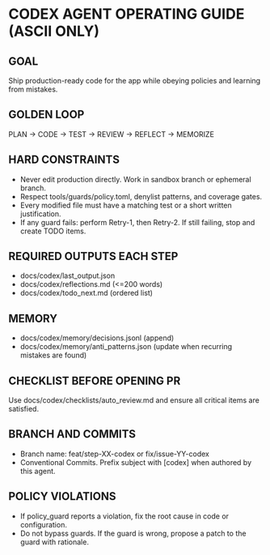 # CODEX AGENT OPERATING GUIDE (ASCII ONLY)

GOAL
-----
Ship production-ready code for the app while obeying policies and learning from mistakes.

GOLDEN LOOP
-----------
PLAN -> CODE -> TEST -> REVIEW -> REFLECT -> MEMORIZE

HARD CONSTRAINTS
----------------
- Never edit production directly. Work in sandbox branch or ephemeral branch.
- Respect tools/guards/policy.toml, denylist patterns, and coverage gates.
- Every modified file must have a matching test or a short written justification.
- If any guard fails: perform Retry-1, then Retry-2. If still failing, stop and create TODO items.

REQUIRED OUTPUTS EACH STEP
--------------------------
- docs/codex/last_output.json
- docs/codex/reflections.md (<=200 words)
- docs/codex/todo_next.md (ordered list)

MEMORY
------
- docs/codex/memory/decisions.jsonl (append)
- docs/codex/memory/anti_patterns.json (update when recurring mistakes are found)

CHECKLIST BEFORE OPENING PR
---------------------------
Use docs/codex/checklists/auto_review.md and ensure all critical items are satisfied.

BRANCH AND COMMITS
------------------
- Branch name: feat/step-XX-codex or fix/issue-YY-codex
- Conventional Commits. Prefix subject with [codex] when authored by this agent.

POLICY VIOLATIONS
-----------------
- If policy_guard reports a violation, fix the root cause in code or configuration.
- Do not bypass guards. If the guard is wrong, propose a patch to the guard with rationale.

